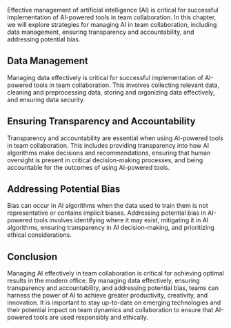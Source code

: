 
Effective management of artificial intelligence (AI) is critical for successful implementation of AI-powered tools in team collaboration. In this chapter, we will explore strategies for managing AI in team collaboration, including data management, ensuring transparency and accountability, and addressing potential bias.

Data Management
---------------

Managing data effectively is critical for successful implementation of AI-powered tools in team collaboration. This involves collecting relevant data, cleaning and preprocessing data, storing and organizing data effectively, and ensuring data security.

Ensuring Transparency and Accountability
----------------------------------------

Transparency and accountability are essential when using AI-powered tools in team collaboration. This includes providing transparency into how AI algorithms make decisions and recommendations, ensuring that human oversight is present in critical decision-making processes, and being accountable for the outcomes of using AI-powered tools.

Addressing Potential Bias
-------------------------

Bias can occur in AI algorithms when the data used to train them is not representative or contains implicit biases. Addressing potential bias in AI-powered tools involves identifying where it may exist, mitigating it in AI algorithms, ensuring transparency in AI decision-making, and prioritizing ethical considerations.

Conclusion
----------

Managing AI effectively in team collaboration is critical for achieving optimal results in the modern office. By managing data effectively, ensuring transparency and accountability, and addressing potential bias, teams can harness the power of AI to achieve greater productivity, creativity, and innovation. It is important to stay up-to-date on emerging technologies and their potential impact on team dynamics and collaboration to ensure that AI-powered tools are used responsibly and ethically.
